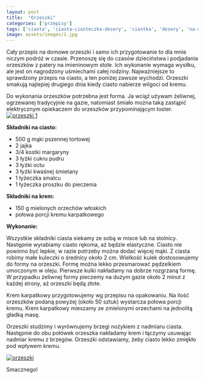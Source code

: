 ```yaml
---
layout: post
title:  "Orzeszki"
categories: ['przepisy']
tags: ['ciasta', 'ciasta-ciasteczka-desery', 'ciastka', 'desery', 'na-slodko', 'orzeszki', 'przepisy']
image: assets/images/1.jpg
---
```

Cały przepis na domowe orzeszki i samo ich przygotowanie to dla mnie niczym podróż w czasie. Przenoszę się do czasów dzieciństwa i podjadania orzeszków z patery na imieninowym stole. Ich wykonanie wymaga wysiłku, ale jest on nagrodzony uśmiechami całej rodziny. Najważniejsze to sprawdzony przepis na ciasto, a ten poniżej zawsze wychodzi. Orzeszki smakują najlepiej drugiego dnia kiedy ciasto nabierze wilgoci od kremu.

Do wykonania orzeszków potrzebna jest forma. Ja wciąż używam żeliwnej, ogrzewanej tradycyjnie na gazie, natomiast śmiało można taką zastąpić elektrycznym opiekaczem do orzeszków przypominającym toster.
[![orzeszki 1](http://kobieta-ze-smakiem.pl/wp-content/uploads/2015/03/orzeszki-1-300x225.jpg)](http://kobieta-ze-smakiem.pl/wp-content/uploads/2015/03/orzeszki-1.jpg)



**Składniki na ciasto:**
* 500 g mąki pszennej tortowej
* 2 jajka
* 3/4 kostki margaryny
* 3 łyżki cukru pudru
* 3 łyżki octu
* 3 łyżki kwaśnej śmietany
* 1 łyżeczka smalcu
* 1 łyżeczka proszku do pieczenia


**Składniki na krem:**
* 150 g mielonych orzechów włoskich
* połowa porcji kremu karpatkowego


**Wykonanie:**

Wszystkie składniki ciasta siekamy ze sobą w misce lub na stolnicy. Następnie wyrabiamy ciasto rękoma, aż będzie elastyczne. Ciasto nie powinno być lepkie, w razie potrzeby można dodać więcej mąki. Z ciasta robimy małe kuleczki o średnicy około 2 cm. Wielkość kulek dostosowujemy do formy na orzeszki. Formę można lekko przesmarować pędzelkiem umoczonym w oleju. Pierwsze kulki nakładamy na dobrze rozgrzaną formę. W przypadku żeliwnej formy pieczemy na dużym gazie około 2 minut z każdej strony, aż orzeszki będą złote.

Krem karpatkowy przygotowujemy wg przepisu na opakowaniu. Na ilość orzeszków podaną powyżej (około 50 sztuk) wystarcza połowa porcji kremu. Krem karpatkowy mieszamy ze zmielonymi orzechami na jednolitą gładką masę.

Orzeszki studzimy i wyrównujemy brzegi nożykiem z nadmiaru ciasta. Następnie do obu połówek orzeszka nakładamy krem i łączymy usuwając nadmiar kremu z brzegów. Orzeszki odstawiamy, żeby ciasto lekko zmiękło pod wpływem kremu.

[![orzeszki](http://kobieta-ze-smakiem.pl/wp-content/uploads/2015/03/orzeszki-300x225.jpg)](http://kobieta-ze-smakiem.pl/wp-content/uploads/2015/03/orzeszki.jpg)

Smacznego!
    
